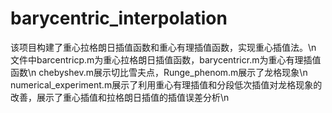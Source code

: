 # barycentric_interpolation
该项目构建了重心拉格朗日插值函数和重心有理插值函数，实现重心插值法。\n
文件中barcentricp.m为重心拉格朗日插值函数，barycentricr.m为重心有理插值函数\n
chebyshev.m展示切比雪夫点，Runge_phenom.m展示了龙格现象\n
numerical_experiment.m展示了利用重心有理插值和分段低次插值对龙格现象的改善，展示了重心插值和拉格朗日插值的插值误差分析\n
